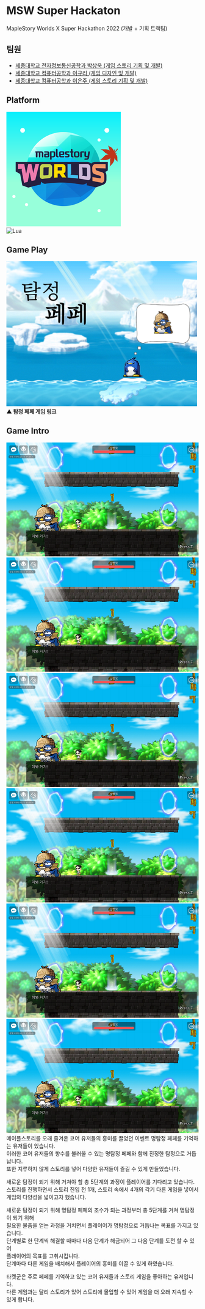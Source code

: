 # MSW Super Hackaton
MapleStory Worlds X Super Hackathon 2022 (개발 + 기획 트랙팀)

## 팀원
- [세종대학교 전자정보통신공학과 박상욱 (게임 스토리 기획 및 개발)][1]<br>
- [세종대학교 컴퓨터공학과 이규리 (게임 디자인 및 개발)][2]<br>
- [세종대학교 컴퓨터공학과 이은주 (게임 스토리 기획 및 개발)][3]

## Platform
<img src="./image/Logo.png" width="300"><br>
![Lua](https://img.shields.io/badge/lua-%232C2D72.svg?style=for-the-badge&logo=lua&logoColor=white)

## Game Play
<div align="left">
  <a href="https://maplestoryworlds.nexon.com/play/5bdc68babd4a462eabcfc795d6c35b3d">
    <img src="./image/main.jpg" alt="탐정 페페" width="500">
  </a><br>
  <b>▲ 탐정 페페 게임 링크</b>
</div>

## Game Intro
<div align="left">
  <a><img src="./image/game1.png"></a>
  <b><img src="./image/game1.png"></b>
  <c><img src="./image/game1.png"></c>
  <d><img src="./image/game1.png"></d>
  <e><img src="./image/game1.png"></e>
  <f><img src="./image/game1.png"></f>
</div>
메이플스토리를 오래 즐겨온 코어 유저들의 흥미를 끌었던 이벤트 명탐정 페페를 기억하는 유저들이 있습니다.<br>
이러한 코어 유저들의 향수를 불러올 수 있는 명탐정 페페와 함께 진정한 탐정으로 거듭납니다.<br>
또한 지루하지 않게 스토리를 넣어 다양한 유저들이 즐길 수 있게 만들었습니다.<p>

새로운 탐정이 되기 위해 거쳐야 할 총 5단계의 과정이 플레이어를 기다리고 있습니다.<br>
스토리를 진행하면서 스토리 진입 전 1개, 스토리 속에서 4개의 각기 다른 게임을 넣어서<br>
게임의 다양성을 넓이고자 했습니다.<p>

새로운 탐정이 되기 위해 명탐정 페페의 조수가 되는 과정부터 총 5단계를 거쳐 명탐정이 되기 위해<br>
필요한 물품을 얻는 과정을 거치면서 플레이어가 명탐정으로 거듭나는 목표를 가지고 있습니다.<br>
단계별로 한 단계씩 해결할 때마다 다음 단계가 해금되어 그 다음 단계를 도전 할 수 있어<br>
플레이어의 목표를 고취시킵니다. <br>
단계마다 다른 게임을 배치해서 플레이어의 흥미를 이끌 수 있게 하였습니다.<p>

타켓군은 주로 페페를 기억하고 있는 코어 유저들과 스토리 게임을 좋아하는 유저입니다. <br>
다른 게임과는 달리 스토리가 있어 스토리에 몰입할 수 있어 게임을 더 오래 지속할 수 있게 합니다.<br>

[1]: https://github.com/sw0501
[2]: https://github.com/sw0501
[3]: https://github.com/sw0501
